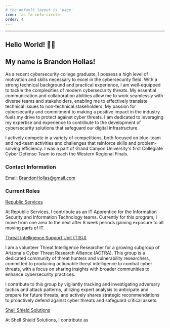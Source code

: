 ```yaml
---
# the default layout is 'page'
icon: fas fa-info-circle
order: 4
---
```


---

<h2 align = "left"> Hello World! 👋🏻 </h2>

<h2 align = "left"> My name is Brandon Hollas! </h2>

As a recent cybersecurity college graduate, I possess a high level of motivation and skills necessary to excel in the cybersecurity field. With a strong technical background and practical experience, I am well-equipped to tackle the complexities of modern cybersecurity threats. My essential communication and collaboration abilities allow me to work seamlessly with diverse teams and stakeholders, enabling me to effectively translate technical issues to non-technical stakeholders. My passion for cybersecurity and commitment to making a positive impact in the industry fuels my drive to protect against cyber threats. I am dedicated to leveraging my expertise and experience to contribute to the development of cybersecurity solutions that safeguard our digital infrastructure.

I actively compete in a variety of competitions, both focused on blue-team and red-team activities and challenges that reinforce skills and problem-solving efficiency. I was a part of Grand Canyon University's first Collegiate Cyber Defense Team to reach the Western Regional Finals.

### Contact Information

Email: BrandonHollas@gmail.com

### Current Roles

[Republic Services](https://www.republicservices.com/) <br>

At Republic Services, I contribute as an IT Apprentice for the Information Security and Information Technology teams. Currently for this program, I move from one area to the next after 8 week periods gaining exposure to all moving parts of IT.

[Threat Intelligence Support Unit (TISU)](https://www.actraaz.org/) <br>

I am a volunteer Threat Intelligence Researcher for a growing subgroup of Arizona's Cyber Threat Research Alliance (ACTRA). This group is a dedicated community of threat hunters and vulnerability researchers, committed to producing actionable threat intelligence to combat cyber threats, with a focus on sharing insights with broader communities to enhance cybersecurity practices.

I contribute to this group by vigilantly tracking and investigating adversary tactics and attack patterns, utilizing expert analysis to anticipate and prepare for future threats, and actively shares strategic recommendations to proactively defend against cyber threats and safeguard critical assets.

[Shell Shield Solutions](https://shell-shield-solutions.github.io/Shell-Shield/#) <br>

At Shell Shield Solutions, I contribute as
